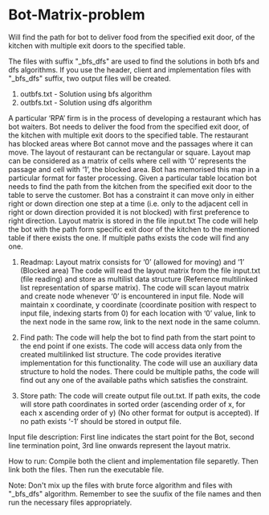 # Bot-Matrix-problem
Will find the path for bot to deliver food from the specified exit door, of the kitchen with multiple exit doors to the specified table.

The files with suffix "_bfs_dfs" are used to find the solutions in both bfs and dfs algorithms. If you use the header, client and implementation files with "_bfs_dfs" suffix, two output files will be created.
1) outbfs.txt - Solution using bfs algorithm
2) outbfs.txt - Solution using dfs algorithm

A particular ‘RPA’ firm is in the process of developing a restaurant which has bot 
waiters. Bot needs to deliver the food from the specified exit door, of the kitchen 
with multiple exit doors to the specified table.
The restaurant has blocked areas where Bot cannot move and the passages 
where it can move. The layout of restaurant can be rectangular or square.
Layout map can be considered as a matrix of cells where cell with ‘0’ represents 
the passage and cell with ‘1’, the blocked area. Bot has memorised this map in 
a particular format for faster processing. Given a particular table location bot 
needs to find the path from the kitchen from the specified exit door to the table 
to serve the customer. Bot has a constraint it can move only in either right or 
down direction one step at a time (i.e. only to the adjacent cell in right or down 
direction provided it is not blocked) with first preference to right direction.
Layout matrix is stored in the file input.txt
The code will help the bot with the path form specific exit 
door of the kitchen to the mentioned table if there exists the one. If multiple 
paths exists the code will find any one.

1) Readmap:
Layout matrix consists for ‘0’ (allowed for moving) and ‘1’ (Blocked area)
The code will read the layout matrix from the file input.txt (file reading)
and store as multilist data structure (Reference multilinked list
representation of sparse matrix).
The code will scan layout matrix and create node whenever ‘0’ is encountered 
in input file. Node will maintain x coordinate, y coordinate (coordinate 
position with respect to input file, indexing starts from 0) for each location 
with ‘0’ value, link to the next node in the same row, link to the next node in 
the same column.

2. Find path:
The code will help the bot to find path from the start point to the end point if one exists.
The code will access data only from the created multilinked list structure. The code
provides iterative implementation for this functionality. The code will use an auxiliary data structure to hold the 
nodes. There could be multiple paths, the code will find out any one of the available paths which satisfies the constraint.

3. Store path: 
The code will create output file out.txt.
If path exits, the code will store path coordinates in sorted order 
(ascending order of x, for each x ascending order of y) (No other format for 
output is accepted). If no path exists ‘-1’ should be stored in output file.

Input file description:
First line indicates the start point for the Bot, second line termination point, 3rd
line onwards represent the layout matrix.

How to run:
Compile both the client and implementation file separetly.
Then link both the files.
Then run the executable file.


Note:
Don't mix up the files with brute force algorithm and files with "_bfs_dfs" algorithm.
Remember to see the suufix of the file names and then run the necessary files appropriately.

